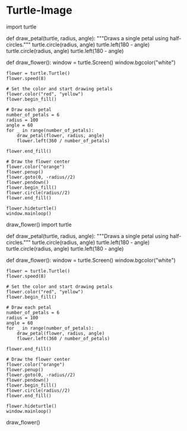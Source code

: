 # Turtle-Image
import turtle

def draw_petal(turtle, radius, angle):
    """Draws a single petal using half-circles."""
    turtle.circle(radius, angle)
    turtle.left(180 - angle)
    turtle.circle(radius, angle)
    turtle.left(180 - angle)

def draw_flower():
    window = turtle.Screen()
    window.bgcolor("white")

    flower = turtle.Turtle()
    flower.speed(8)

    # Set the color and start drawing petals
    flower.color("red", "yellow")
    flower.begin_fill()

    # Draw each petal
    number_of_petals = 6
    radius = 100
    angle = 60
    for _ in range(number_of_petals):
        draw_petal(flower, radius, angle)
        flower.left(360 / number_of_petals)

    flower.end_fill()

    # Draw the flower center
    flower.color("orange")
    flower.penup()
    flower.goto(0, -radius//2)
    flower.pendown()
    flower.begin_fill()
    flower.circle(radius//2)
    flower.end_fill()

    flower.hideturtle()
    window.mainloop()

draw_flower()
import turtle

def draw_petal(turtle, radius, angle):
    """Draws a single petal using half-circles."""
    turtle.circle(radius, angle)
    turtle.left(180 - angle)
    turtle.circle(radius, angle)
    turtle.left(180 - angle)

def draw_flower():
    window = turtle.Screen()
    window.bgcolor("white")

    flower = turtle.Turtle()
    flower.speed(8)

    # Set the color and start drawing petals
    flower.color("red", "yellow")
    flower.begin_fill()

    # Draw each petal
    number_of_petals = 6
    radius = 100
    angle = 60
    for _ in range(number_of_petals):
        draw_petal(flower, radius, angle)
        flower.left(360 / number_of_petals)

    flower.end_fill()

    # Draw the flower center
    flower.color("orange")
    flower.penup()
    flower.goto(0, -radius//2)
    flower.pendown()
    flower.begin_fill()
    flower.circle(radius//2)
    flower.end_fill()

    flower.hideturtle()
    window.mainloop()

draw_flower()
